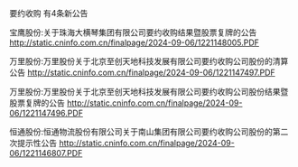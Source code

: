 要约收购 有4条新公告 

宝鹰股份:关于珠海大横琴集团有限公司要约收购结果暨股票复牌的公告 http://static.cninfo.com.cn/finalpage/2024-09-06/1221148005.PDF 

万里股份:万里股份关于北京至创天地科技发展有限公司要约收购公司股份的清算公告 http://static.cninfo.com.cn/finalpage/2024-09-06/1221147497.PDF 

万里股份:万里股份关于北京至创天地科技发展有限公司要约收购公司股份结果暨股票复牌的公告 http://static.cninfo.com.cn/finalpage/2024-09-06/1221147496.PDF 

恒通股份:恒通物流股份有限公司关于南山集团有限公司要约收购公司股份的第二次提示性公告 http://static.cninfo.com.cn/finalpage/2024-09-06/1221146807.PDF 

